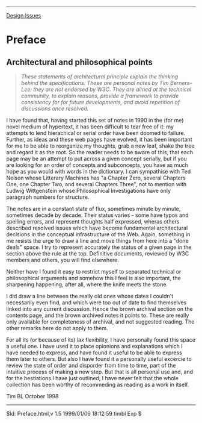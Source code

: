 * * *

[Design Issues](https://www.w3.org/DesignIssues/Overview.html)

#  Preface

##  Architectural and philosophical points

> _These statements of architectural principle explain the thinking behind the
specifications. These are personal notes by Tim Berners-Lee: they are not
endorsed by W3C. They are aimed at the technical community, to explain
reasons, provide a framework to provide consistency for for future
developments, and avoid repetition of discussions once resolved._

I have found that, having started this set of notes in 1990 in the (for me)
novel medium of hypertext, it has been difficult to tear free of it: my
attempts to lend hierachical or serial order have been doomed to failure.
Further, as ideas and these web pages have evolved, it has been important for
me to be able to reorganize my thoughts, grab a new leaf, shake the tree and
regard it as the root. So the reader needs to be aware of this, that each page
may be an attempt to put across a given concept serially, but if you are
looking for an order of concepts and subconcepts, you have as much hope as you
would with words in the dictionary. I can sympathise with Ted Nelson whose
Litterary Machines has "a Chapter Zero, several Chapters One, one Chapter Two,
and several Chapters Three", not to mention with Ludwig Wittgenstein whose
Philosophical Investigations have only paragraph numbers for structure.

The notes are in a constant state of flux, sometimes minute by minute,
sometimes decade by decade. Their status varies - some have typos and spelling
errors, and represent thoughts half expressed, wheras others described
resolved issues which have become fundamental architectural decisions in the
conceptual infrastructure of the Web. Again, something in me resists the urge
to draw a line and move things from here into a "done deals" space. I try to
represent accurately the status of a given page in the section above the rule
at the top. Definitive documents, reviewed by W3C members and others, you will
find elsewhere.

Neither have I found it easy to restrict myself to separated technical or
philosophical arguments and somehow this I feel is also important, the
sharpening happening, after all, where the knife meets the stone.

I did draw a line between the really old ones whose dates I couldn't
necessarily even find, and which were too out of date to find themselves
linked into any current discussion. Hence the brown archival section on the
contents page, and the brown archived notes it points to. These are really
only available for completeness of archival, and not suggested reading. The
other remarks here do not apply to them.

For all its (or because of its) lax flexibility, I have personally found this
space a useful one. I have used it to place opionions and explanations which I
have needed to express, and have found it useful to be able to express them
later to others. But also I have found it a personally useful excercie to
review the state of order and disporder from time to time, part of the
intuitive process of making a new step. But that is all personal use and, and
for the hestiations I have just outlined, I have never felt that the whole
collection has been worthy of recommeding as reading as a work in itself.

Tim BL October 1998

* * *

$Id: Preface.html,v 1.5 1999/01/06 18:12:59 timbl Exp $

